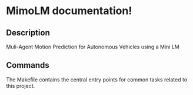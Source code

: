 # MimoLM documentation!

## Description

Muli-Agent Motion Prediction for Autonomous Vehicles using a Mini LM

## Commands

The Makefile contains the central entry points for common tasks related to this project.

